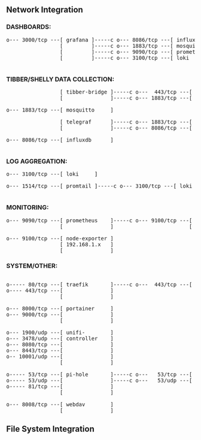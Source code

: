 ## Network Integration

### DASHBOARDS: 
<pre>
o--- 3000/tcp ---[ grafana ]-----c o--- 8086/tcp ---[ influxdb   ]
                 [         ]-----c o--- 1883/tcp ---[ mosquitto  ]
                 [         ]-----c o--- 9090/tcp ---[ prometheus ]
                 [         ]-----c o--- 3100/tcp ---[ loki       ]

</pre>

### TIBBER/SHELLY DATA COLLECTION:
<pre>
                 [ tibber-bridge ]-----c o---  443/tcp ---[ api.tibber.com ] 
                 [               ]-----c o--- 1883/tcp ---[ mosquitto      ]

o--- 1883/tcp ---[ mosquitto     ]

                 [ telegraf      ]-----c o--- 1883/tcp ---[ mosquitto ]
                 [               ]-----c o--- 8086/tcp ---[ influxdb  ]

o--- 8086/tcp ---[ influxdb      ]

</pre>

### LOG AGGREGATION:
<pre>
o--- 3100/tcp ---[ loki     ]

o--- 1514/tcp ---[ promtail ]-----c o--- 3100/tcp ---[ loki ]

</pre>

### MONITORING:
<pre>
o--- 9090/tcp ---[ prometheus    ]-----c o--- 9100/tcp ---[ node-exporter ]
                 [               ]                        [ 192.168.1.x   ]

o--- 9100/tcp ---[ node-exporter ]
                 [ 192.168.1.x   ]
                 [               ]
</pre>

### SYSTEM/OTHER:
<pre>

o----- 80/tcp ---[ traefik       ]-----c o---  443/tcp ---[ cloudflare.com ]
o---- 443/tcp ---[               ]
                 [               ]

o--- 8000/tcp ---[ portainer     ]
o--- 9000/tcp ---[               ]
                 [               ]

o--- 1900/udp ---[ unifi-        ]
o--- 3478/udp ---[ controller    ]
o--- 8080/tcp ---[               ]
o--- 8443/tcp ---[               ]
o-- 10001/udp ---[               ]
                 [               ]

o----- 53/tcp ---[ pi-hole       ]-----c o---   53/tcp ---[ 1.1.1.1 ]
o----- 53/udp ---[               ]-----c o---   53/udp ---[ 1.1.1.1 ]
o----- 81/tcp ---[               ]
                 [               ]

o--- 8008/tcp ---[ webdav        ]
                 [               ]
</pre>

## File System Integration
